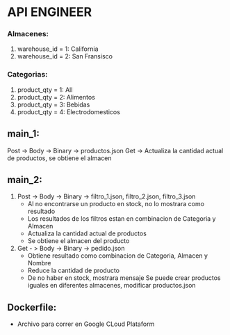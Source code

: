 # API ENGINEER
### Almacenes:
1. warehouse_id = 1: California
2. warehouse_id = 2: San Fransisco

### Categorias:
1. product_qty = 1: All
2. product_qty = 2: Alimentos
3. product_qty = 3: Bebidas
4. product_qty = 4: Electrodomesticos		

## main_1:

Post -> Body -> Binary -> productos.json
Get  -> Actualiza la cantidad actual de productos, se obtiene el almacen 

## main_2:

1. Post -> Body -> Binary -> filtro_1.json, filtro_2.json, filtro_3.json
    * Al no encontrarse un producto en stock, no lo mostrara como resultado
    * Los resultados de los filtros estan en combinacion de Categoria y Almacen 
    * Actualiza la cantidad actual de productos
    * Se obtiene el almacen del producto
3. Get - > Body -> Binary -> pedido.json
    * Obtiene resultado como combinacion de Categoria, Almacen y Nombre
    * Reduce la cantidad de producto
    * De no haber en stock, mostrara mensaje
Se puede crear productos iguales en diferentes almacenes, modificar productos.json

## Dockerfile:
 * Archivo para correr en Google CLoud Plataform

